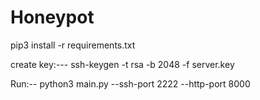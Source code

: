 # Honeypot

pip3 install -r requirements.txt

create key:--- 
ssh-keygen -t rsa -b 2048 -f server.key

Run:-- 
python3 main.py --ssh-port 2222 --http-port 8000 
